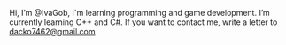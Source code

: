 Hi, I’m @IvaGob, I`m learning programming and game development.
I’m currently learning C++ and C#.
If you want to contact me, write a letter to dacko7462@gmail.com

